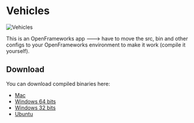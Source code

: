 # Vehicles

![Vehicles](https://j.gifs.com/BLQVZW.gif)

This is an OpenFrameworks app ---> have to move the src, bin and other configs to your OpenFrameworks environment to make it work (compile it yourself).

## Download
You can download compiled binaries here:

- [Mac](https://github.com/MrRobb/Artificial-Intelligence/releases/download/vehicles/Vehicles.app.MacOSX.zip)
- [Windows 64 bits](https://github.com/MrRobb/Artificial-Intelligence/releases/download/vehicles/Vehicles.Windows.64.zip)
- [Windows 32 bits](https://github.com/MrRobb/Artificial-Intelligence/releases/download/vehicles/Vehicles.Windows.32.zip)
- [Ubuntu](https://github.com/MrRobb/Artificial-Intelligence/releases/download/vehicles/Vehicles.Ubuntu.16.04.16)

